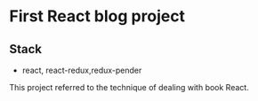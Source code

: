 # First React blog project


## Stack
- react, react-redux,redux-pender



This project referred to the technique of dealing with book React.
